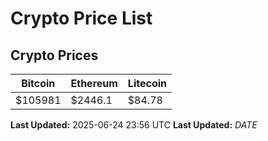# Crypto Price List

## Crypto Prices
| Bitcoin | Ethereum | Litecoin |
| ------- | -------- | -------- |
| $105981 | $2446.1 | $84.78 |
**Last Updated:** 2025-06-24 23:56 UTC
**Last Updated:** $DATE$
